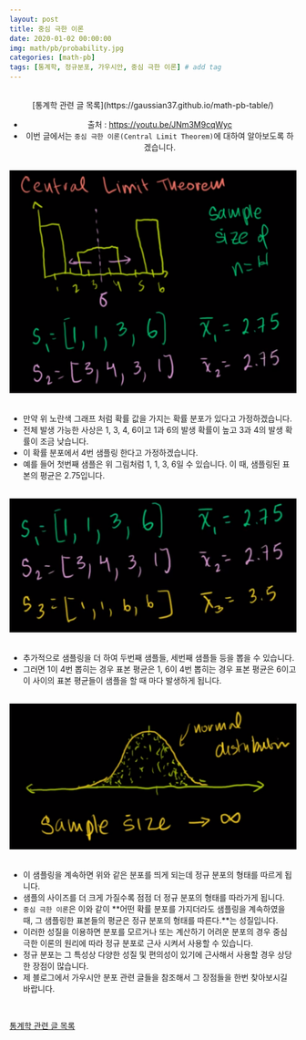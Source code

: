 ```yaml
---
layout: post
title: 중심 극한 이론
date: 2020-01-02 00:00:00
img: math/pb/probability.jpg
categories: [math-pb] 
tags: [통계학, 정규분포, 가우시안, 중심 극한 이론] # add tag
---
```


<br>

<center>[통계학 관련 글 목록](https://gaussian37.github.io/math-pb-table/)</span>

<br>

- 출처 : https://youtu.be/JNm3M9cqWyc
- 이번 글에서는 `중심 극한 이론(Central Limit Theorem)`에 대하여 알아보도록 하겠습니다.

<br>
<span style="text-align:center"><img src="../assets/img/math/pb/central_limit_theorem/1.png" alt="Drawing" style="width: 600px;"/></center>
<br> 

- 만약 위 노란색 그래프 처럼 확률 값을 가지는 확률 분포가 있다고 가정하겠습니다.
- 전체 발생 가능한 사상은 1, 3, 4, 6이고 1과 6의 발생 확률이 높고 3과 4의 발생 확률이 조금 낮습니다.
- 이 확률 분포에서 4번 샘플링 한다고 가정하겠습니다.
- 예를 들어 첫번째 샘플은 위 그림처럼 1, 1, 3, 6일 수 있습니다. 이 때, 샘플링된 표본의 평균은 2.75입니다.

<br>
<center><img src="../assets/img/math/pb/central_limit_theorem/2.png" alt="Drawing" style="width: 600px;"/></center>
<br> 

- 추가적으로 샘플링을 더 하여 두번째 샘플들, 세번째 샘플들 등을 뽑을 수 있습니다.
- 그러면 1이 4번 뽑히는 경우 표본 평균은 1, 6이 4번 뽑히는 경우 표본 평균은 6이고 이 사이의 표본 평균들이 샘플을 할 때 마다 발생하게 됩니다.

<br>
<center><img src="../assets/img/math/pb/central_limit_theorem/4.png" alt="Drawing" style="width: 600px;"/></center>
<br> 

- 이 샘플링을 계속하면 위와 같은 분포를 띄게 되는데 정규 분포의 형태를 따르게 됩니다.
- 샘플의 사이즈를 더 크게 가질수록 점점 더 정규 분포의 형태를 따라가게 됩니다.
- `중심 극한 이론`은 이와 같이 **어떤 확률 분포를 가지더라도 샘플링을 계속하였을 때, 그 샘플링한 표본들의 평균은 정규 분포의 형태를 따른다.**는 성질입니다.
- 이러한 성질을 이용하면 분포를 모르거나 또는 계산하기 어려운 분포의 경우 중심 극한 이론의 원리에 따라 정규 분포로 근사 시켜서 사용할 수 있습니다.
- 정규 분포는 그 특성상 다양한 성질 및 편의성이 있기에 근사해서 사용할 경우 상당한 장점이 많습니다.
- 제 블로그에서 가우시안 분포 관련 글들을 참조해서 그 장점들을 한번 찾아보시길 바랍니다.

<br>

<span style="text-align:center">[통계학 관련 글 목록](https://gaussian37.github.io/math-pb-table/)</span>

<br>